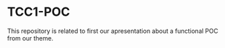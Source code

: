 # TCC1-POC
This repository is related to first our apresentation about a functional POC from our theme.
